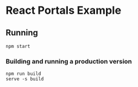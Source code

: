 # React Portals Example

## Running

```
npm start
```

### Building and running a production version

```
npm run build
serve -s build
```
